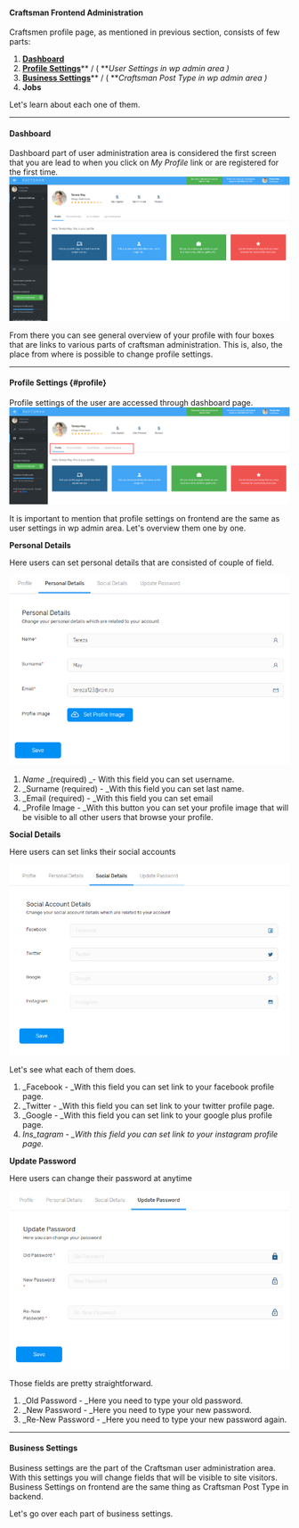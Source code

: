 #### Craftsman Frontend Administration

Craftsmen profile page, as mentioned in previous section, consists of few parts:

1. [**Dashboard**](#dashboard)
2. [**Profile Settings**](#profile)** / \( **_User Settings in wp admin area \)_
3. [**Business Settings**](#business-settings)** / \( **_Craftsman Post Type in wp admin area \)_
4. **Jobs**

Let's learn about each one of them.

---

#### **Dashboard**

Dashboard part of user administration area is considered the first screen that you are lead to when you  click on _My Profile_ link or are registered for the first time.![](/assets/20.png)

From there you can see general overview of your profile with four boxes that are links to various parts of craftsman administration. This is, also, the place from where is possible to change profile settings.

---

#### Profile Settings {#profile}

Profile settings of the user are accessed through dashboard page.![](/assets/21.png)

It is important to mention that profile settings on frontend are the same as user settings in wp admin area. Let's overview them one by one.

**Personal Details**

Here users can set personal details that are consisted of couple of field.

![](/assets/22.png)

1. _Name_ _\(required\) _- With this field you can set username.
2. \_Surname \(required\) - \_With this field you can set last name.
3. \_Email \(required\) - \_With this field you can set email
4. \_Profile Image - \_With this button you can set your profile image that will be visible to all other users that browse your profile.



**Social Details**

Here users can set links their social accounts

![](/assets/23.png)

Let's see what each of them does.

1. \_Facebook - \_With this field you can set link to your facebook profile page.
2. \_Twitter - \_With this field you can set link to your twitter profile page.
3. \_Google - \_With this field you can set link to your google plus profile page.
4. _Ins\_tagram - \_With this field you can set link to your instagram profile page._



**Update Password**

Here users can change their password at anytime

![](/assets/24.png)

Those fields are pretty straightforward.

1. \_Old Password - \_Here you need to type your old password.
2. \_New Password - \_Here you need to type your new password.
3. \_Re-New Password - \_Here you need to type your new password again.

---

#### Business Settings

Business settings are the part of the Craftsman user administration area. With this settings you will change fields that will be visible to site visitors. Business Settings on frontend are the same thing as Craftsman Post Type in backend.

Let's go over each part of business settings.





